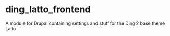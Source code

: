 ding_latto_frontend
===================

A module for Drupal containing settings and stuff for the Ding 2 base theme Latto